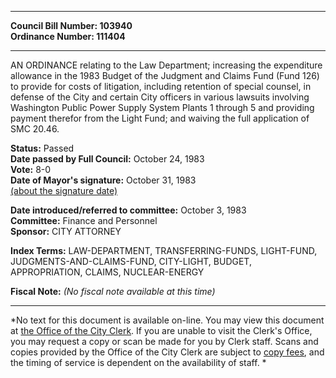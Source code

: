 * * * * *  
  
**Council Bill Number: [](#h0)[](#h2)103940**   
**Ordinance Number: 111404**  
  
* * * * *  
  
AN ORDINANCE relating to the Law Department; increasing the expenditure allowance in the 1983 Budget of the Judgment and Claims Fund (Fund 126) to provide for costs of litigation, including retention of special counsel, in defense of the City and certain City officers in various lawsuits involving Washington Public Power Supply System Plants 1 through 5 and providing payment therefor from the Light Fund; and waiving the full application of SMC 20.46.  
  
**Status:** Passed   
**Date passed by Full Council:** October 24, 1983   
**Vote:** 8-0   
**Date of Mayor's signature:** October 31, 1983   
[(about the signature date)](/~public/approvaldate.htm)   
  
  
**Date introduced/referred to committee:** October 3, 1983   
**Committee:** Finance and Personnel   
**Sponsor:** CITY ATTORNEY   
  
**Index Terms:** LAW-DEPARTMENT, TRANSFERRING-FUNDS, LIGHT-FUND, JUDGMENTS-AND-CLAIMS-FUND, CITY-LIGHT, BUDGET, APPROPRIATION, CLAIMS, NUCLEAR-ENERGY  
  
**Fiscal Note:** *(No fiscal note available at this time)*  
  
* * * * *  
  
*No text for this document is available on-line. You may view this document at [the Office of the City Clerk](http://www.seattle.gov/leg/clerk/contactUs.htm). If you are unable to visit the Clerk's Office, you may request a copy or scan be made for you by Clerk staff. Scans and copies provided by the Office of the City Clerk are subject to [copy fees](http://clerk.seattle.gov/~public/clerkfees.htm), and the timing of service is dependent on the availability of staff. *  
  
  
